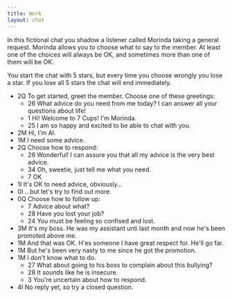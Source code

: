 ```yaml
---
title: Work
layout: chat
---
```

In this fictional chat you shadow a listener called Morinda taking a general request. Morinda allows you to choose what to say to the member. At least one of the choices will always be OK, and sometimes more than one of them will be OK.

You start the chat with 5 stars, but every time you choose wrongly you lose a star. If you lose all 5 stars the chat will end immediately.

- 2Q To get started, greet the member. Choose one of these greetings:
  - 26 What advice do you need from me today? I can answer all your questions about life!
  - 1 Hi! Welcome to 7 Cups! I'm Morinda.
  - 25 I am so happy and excited to be able to chat with you.
- 2M Hi, I'm Al.
- 1M I need some advice.
- 2Q Choose how to respond:
  - 26 Wonderful! I can assure you that all my advice is the very best advice.
  - 34 Oh, sweetie, just tell me what you need.
  - 7 OK
- 1I It's OK to need advice, obviously...
- 0I ...but let's try to find out more.
- 0Q Choose how to follow up:
  - 7 Advice about what?
  - 28 Have you lost your job?
  - 24 You must be feeling so confised and lost.
- 3M It's my boss. He was my assistant unti last month and now he's been promoted above me.
- 1M And that was OK. H'es someone I have great respect for. He'll go far.
- 1M But he's been very nasty to me since he got the promotion.
- 1M I don't know what to do.
  - 27 What about going to his boss to complain about this bullying?
  - 28 It sounds like he is insecure.
  - 3 You're uncertain about how to respond.
- 4I No reply yet, so try a closed question.
